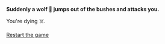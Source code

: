 **Suddenly a wolf 🐺 jumps out of the bushes and attacks you.**

You're dying ☠️.

[Restart the game](../begin-journey.md) 
